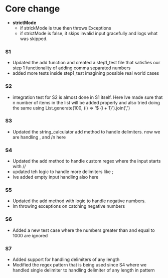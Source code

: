 # Core change

- **strictMode**
    - if strickMode is true then throws Exceptions
    - if strictMode is false, it skips invalid input gracefully and logs what was skipped.

### S1

- Updated the add function and created a step1_test file that satisfies our step 1 functionality of
  adding comma separated numbers
- added more tests inside step1_test imagining possible real world cases

### S2

- integration test for S2 is almost done in S1 itself. Here Ive made sure that n number of items in
  the list will be added properly and also tried doing the same using List.generate(100, (i) => '$
  {i + 1}').join(',')

### S3

- Updated the string_calculator add method to handle delimiters. now we are handling , and /n here

### S4

- Updated the add method to handle custom regex where the input starts with //
- updated teh logic to handle more delimiters like ;
- Ive added empty input handling also here

### S5

- Updated the add method with logic to handle negative numbers.
- Im throwing exceptions on catching negative numbers

### S6

- Added a new test case where the numbers greater than and equal to 1000 are ignored

### S7

- Added support for handling delimiters of any length
- Modified the regex pattern that is being used since S4 where we handled single delimiter to
  handling delimiter of any length in pattern